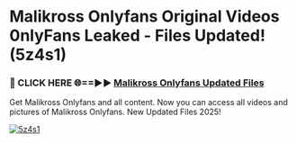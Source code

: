 # Malikross Onlyfans Original Videos 0nlyFans Leaked - Files Updated! (5z4s1)

<h3>🔴 CLICK HERE 🌐==►► <a href="https://tinyurl.com/ehrbuxhb" rel="nofollow">Malikross Onlyfans Updated Files</a></h3>

Get Malikross Onlyfans and all content. Now you can access all videos and pictures of Malikross Onlyfans. New Updated Files 2025!

[![5z4s1](https://i.imgur.com/lVYEuWS.gif)](https://tinyurl.com/ehrbuxhb)
